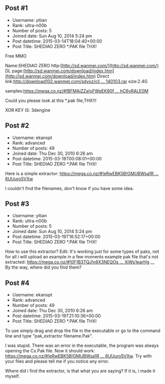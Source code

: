 ## Post #1
- Username: yitian
- Rank: ultra-n00b
- Number of posts: 5
- Joined date: Sun Aug 10, 2014 5:24 pm
- Post datetime: 2015-03-14T18:04:40+00:00
- Post Title: SHEDIAO ZERO *.PAK file THX!

Free MMO

Name:SHEDIAO ZERO
http:[http://sd.wanmei.com/](http://sd.wanmei.com/)
DL page:[http://sd.wanmei.com/download/index.htm](http://sd.wanmei.com/download/index.htm)
Direct link:[http://download102.wanmei.com/sdyxz/cli ... 140103.rar](http://download102.wanmei.com/sdyxz/client/SheDiaoZEROInstaller20140103.rar)
size:2.4G

samples:[https://mega.co.nz/#!BFMAiZZa!oFWqEK80f ... hC6vRALE0M](https://mega.co.nz/#!BFMAiZZa!oFWqEK80fRNVsu3CPwkeqq_EzF3ViINGChC6vRALE0M)

Could you please look at this *.pak file,THX!!!

XOR KEY IS: 3dengine
## Post #2
- Username: ekanspt
- Rank: advanced
- Number of posts: 49
- Joined date: Thu Dec 30, 2010 6:26 am
- Post datetime: 2015-03-18T00:08:01+00:00
- Post Title: SHEDIAO ZERO *.PAK file THX!

Here is a simple extractor: [https://mega.co.nz/#!eRwEBK5B!GMUBWsa1R ... 6UUuro5VXw](https://mega.co.nz/#!eRwEBK5B!GMUBWsa1RUWCScP5mpQ5UWGLNzbUDYG1v6UUuro5VXw)

I couldn't find the filenames, don't know if you have some idea.
## Post #3
- Username: yitian
- Rank: ultra-n00b
- Number of posts: 5
- Joined date: Sun Aug 10, 2014 5:24 pm
- Post datetime: 2015-03-19T16:52:17+00:00
- Post Title: SHEDIAO ZERO *.PAK file THX!

How to use this extractor?
Edit:
It's working just for some types of paks, not for all
i will upload an example in a few moments
example pak file that's not extracted: [https://mega.co.nz/#!0F1B3TQJ!n6X3NEQOs ... XiWs1earHg](https://mega.co.nz/#!0F1B3TQJ!n6X3NEQOsRu2OrdPf5BKFCQ6MEVhjGG97XiWs1earHg)
__
By the way, where did you find them?
## Post #4
- Username: ekanspt
- Rank: advanced
- Number of posts: 49
- Joined date: Thu Dec 30, 2010 6:26 am
- Post datetime: 2015-03-19T21:10:36+00:00
- Post Title: SHEDIAO ZERO *.PAK file THX!

To use simply drag and drop the file in the executable or go to the command line and type "pak_extractor filename.Pak".

I was stupid. There was an error in the executable, the program was always opening the Cs.Pak file. Now it should work: [https://mega.co.nz/#!eRwEBK5B!GMUBWsa1R ... 6UUuro5VXw](https://mega.co.nz/#!eRwEBK5B!GMUBWsa1RUWCScP5mpQ5UWGLNzbUDYG1v6UUuro5VXw). Try with your files and please tell me if you notice any error.

Where did i find the extractor, is that what you are saying? If it is, i made it myself.
